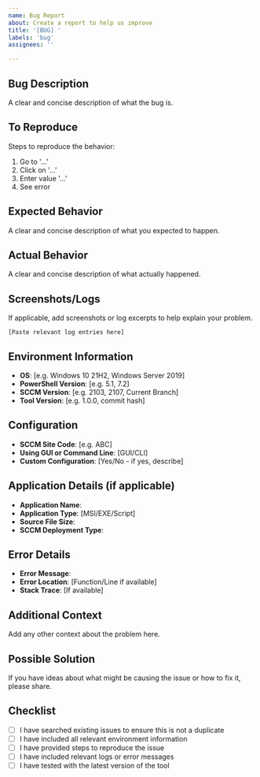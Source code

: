 ```yaml
---
name: Bug Report
about: Create a report to help us improve
title: '[BUG] '
labels: 'bug'
assignees: ''

---
```


## Bug Description
A clear and concise description of what the bug is.

## To Reproduce
Steps to reproduce the behavior:
1. Go to '...'
2. Click on '...'
3. Enter value '...'
4. See error

## Expected Behavior
A clear and concise description of what you expected to happen.

## Actual Behavior
A clear and concise description of what actually happened.

## Screenshots/Logs
If applicable, add screenshots or log excerpts to help explain your problem.

```
[Paste relevant log entries here]
```

## Environment Information
- **OS**: [e.g. Windows 10 21H2, Windows Server 2019]
- **PowerShell Version**: [e.g. 5.1, 7.2]
- **SCCM Version**: [e.g. 2103, 2107, Current Branch]
- **Tool Version**: [e.g. 1.0.0, commit hash]

## Configuration
- **SCCM Site Code**: [e.g. ABC]
- **Using GUI or Command Line**: [GUI/CLI]
- **Custom Configuration**: [Yes/No - if yes, describe]

## Application Details (if applicable)
- **Application Name**: 
- **Application Type**: [MSI/EXE/Script]
- **Source File Size**: 
- **SCCM Deployment Type**: 

## Error Details
- **Error Message**: 
- **Error Location**: [Function/Line if available]
- **Stack Trace**: [If available]

## Additional Context
Add any other context about the problem here.

## Possible Solution
If you have ideas about what might be causing the issue or how to fix it, please share.

## Checklist
- [ ] I have searched existing issues to ensure this is not a duplicate
- [ ] I have included all relevant environment information
- [ ] I have provided steps to reproduce the issue
- [ ] I have included relevant logs or error messages
- [ ] I have tested with the latest version of the tool
